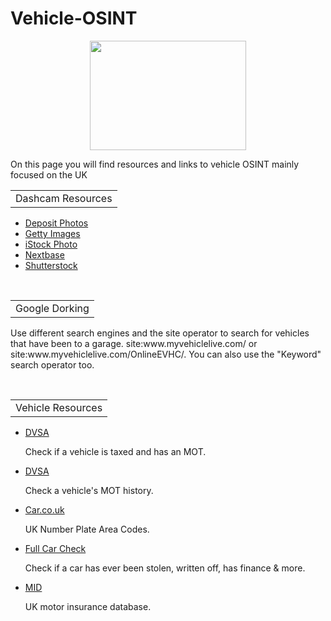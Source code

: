 # Vehicle-OSINT
<p align="center">
  <img width="250" height="175" src="https://www.cqcore.uk/wp-content/uploads/2024/06/Screenshot-2024-06-13-122030.png">
</p>
<p>On this page you will find resources and links to vehicle OSINT mainly focused on the UK
</p>
<table>
  <tr>
      <td>Dashcam Resources</td>
  </tr>
</table>
</p>
<ul>    
  <li><a href="https://depositphotos.com/stock-footage/dashcam.html">Deposit Photos</a></li>
  <li><a href="https://gettyimages.com/videos/dash-cam">Getty Images</a></li>  
  <li><a href="https://www.istockphoto.com/videos/dash-cam">iStock Photo</a></li>
  <li><a href="https://nextbase.co.uk/video-hub/">Nextbase</a></li>
  <li><a href="https://www.shutterstock.com/video/search/dash-cam">Shutterstock</a></li>
</ul>
</br>
<table>
  <tr>
      <td>Google Dorking</td>
  </tr>
</table>
  <p>Use different search engines and the site operator to search for vehicles that have been to a garage. site:www.myvehiclelive.com/ or site:www.myvehiclelive.com/OnlineEVHC/. You can also use the "Keyword" search operator too.</p>
</br>
  <table>
    <tr>
        <td>Vehicle Resources</td>
    </tr>
  </table>
  <ul>
   <li><a href="https://vehicleenquiry.service.gov.uk/">DVSA</a></li>
    <p>Check if a vehicle is taxed and has an MOT.</p>
  <li><a href="https://www.check-mot.service.gov.uk/">DVSA</a></li>  
   <p>Check a vehicle's MOT history.</p>
  <li><a href="https://www.car.co.uk/media/guides/number-plates/uk-number-plate-area-codes">Car.co.uk</a></li>  
   <p>UK Number Plate Area Codes.</p>
  <li><a href="https://fullcarchecks.co.uk/">Full Car Check</a></li> 
   <p>Check if a car has ever been stolen, written off, has finance & more.</p>
  <li><a href="https://enquiry.navigate.mib.org.uk/checkyourvehicle">MID</a></li>
   <p>UK motor insurance database.</p>
  </ul>
